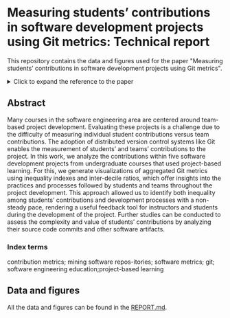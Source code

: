 Measuring students’ contributions in software development projects using Git metrics: Technical report
======

This repository contains the data and figures used for the paper "Measuring students’ contributions in software  development projects using Git metrics".

<details>
  <summary>Click to expand the reference to the paper </summary>
  
```
@inproceedings{hamer2020measuring, 
  title = {Measuring students’ contributions in software development projects using Git metrics},
  booktitle = "2020 XLVI Latin American Computing Conference (CLEI)",
  author = "Hamer, Sivana, and Quesada-L{\'o}pez, Christian and Mart{\'i}nez, Alexandra and Jenkins, Marcelo",
  year = 2020,
  organization={IEEE}
}
```
<!-- [Paper Link](pending) -->

</details>

## Abstract

Many courses in the software engineering area are centered  around team-based project development. Evaluating these  projects is a challenge due to the difficulty of measuring individual student contributions versus team contributions.  The adoption of distributed version control systems like Git  enables the measurement of students’ and teams’ contributions  to the project. In this work, we analyze the contributions  within five software development projects from undergraduate courses that used project-based learning. For this, we generate visualizations of aggregated Git metrics using  inequality  indexes and inter-decile ratios, which offer insights into the practices and processes followed by students and teams throughout the project development. This approach allowed us to identify both inequality among students’ contributions and  development processes with a non-steady pace, rendering a useful feedback tool for instructors and students during the  development of the project. Further  studies can be conducted to assess the complexity and value of students’ contributions by analyzing their source code commits and other software  artifacts.

### Index terms

contribution  metrics;  mining  software  repos-itories;  software  metrics;  git;  software  engineering  education;project-based  learning

## Data and figures

All the data and figures can be found in the [REPORT.md](./REPORT.MD).

